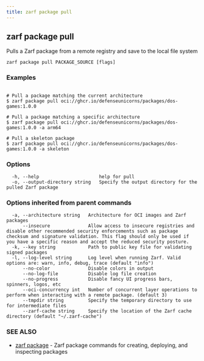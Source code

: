 ```yaml
---
title: zarf package pull
---
```


## zarf package pull

Pulls a Zarf package from a remote registry and save to the local file system

```
zarf package pull PACKAGE_SOURCE [flags]
```

### Examples

```

# Pull a package matching the current architecture
$ zarf package pull oci://ghcr.io/defenseunicorns/packages/dos-games:1.0.0

# Pull a package matching a specific architecture
$ zarf package pull oci://ghcr.io/defenseunicorns/packages/dos-games:1.0.0 -a arm64

# Pull a skeleton package
$ zarf package pull oci://ghcr.io/defenseunicorns/packages/dos-games:1.0.0 -a skeleton
```

### Options

```
  -h, --help                      help for pull
  -o, --output-directory string   Specify the output directory for the pulled Zarf package
```

### Options inherited from parent commands

```
  -a, --architecture string   Architecture for OCI images and Zarf packages
      --insecure              Allow access to insecure registries and disable other recommended security enforcements such as package checksum and signature validation. This flag should only be used if you have a specific reason and accept the reduced security posture.
  -k, --key string            Path to public key file for validating signed packages
  -l, --log-level string      Log level when running Zarf. Valid options are: warn, info, debug, trace (default "info")
      --no-color              Disable colors in output
      --no-log-file           Disable log file creation
      --no-progress           Disable fancy UI progress bars, spinners, logos, etc
      --oci-concurrency int   Number of concurrent layer operations to perform when interacting with a remote package. (default 3)
      --tmpdir string         Specify the temporary directory to use for intermediate files
      --zarf-cache string     Specify the location of the Zarf cache directory (default "~/.zarf-cache")
```

### SEE ALSO

* [zarf package](/cli/commands/zarf_package/)	 - Zarf package commands for creating, deploying, and inspecting packages
